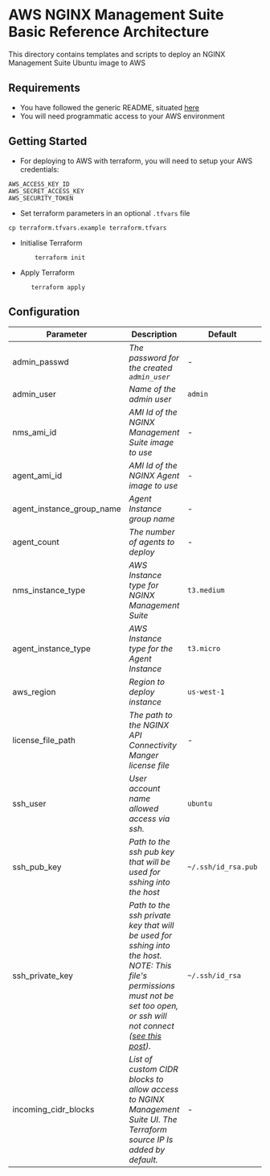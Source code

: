 # AWS NGINX Management Suite Basic Reference Architecture

This directory contains templates and scripts to deploy an NGINX Management Suite Ubuntu image to AWS

## Requirements

- You have followed the generic README, situated [here](../../README.md)
- You will need programmatic access to your AWS environment

## Getting Started

- For deploying to AWS with terraform, you will need to setup your AWS credentials:

```shell
AWS_ACCESS_KEY_ID
AWS_SECRET_ACCESS_KEY
AWS_SECURITY_TOKEN
```

- Set terraform parameters in an optional `.tfvars` file

```shell
cp terraform.tfvars.example terraform.tfvars
```

- Initialise Terraform

  ```shell
      terraform init
  ```

- Apply Terraform

  ```shell
     terraform apply
  ```

## Configuration

| Parameter                 | Description                                                                                                                                                                                                                                            | Default             | Required |
| ------------------------- | ------------------------------------------------------------------------------------------------------------------------------------------------------------------------------------------------------------------------------------------------------ | ------------------- | -------- |
| admin_passwd              | _The password for the created `admin_user`_                                                                                                                                                                                                            | -                   | Yes      |
| admin_user                | _Name of the admin user_                                                                                                                                                                                                                               | `admin`             | No       |
| nms_ami_id                | _AMI Id of the NGINX Management Suite image to use_                                                                                                                                                                                                    | -                   | Yes      |
| agent_ami_id              | _AMI Id of the NGINX Agent image to use_                                                                                                                                                                                                               | -                   | Yes      |
| agent_instance_group_name | _Agent Instance group name_                                                                                                                                                                                                                            | -                   | Yes      |
| agent_count               | _The number of agents to deploy_                                                                                                                                                                                                                       | -                   | No       |
| nms_instance_type         | _AWS Instance type for NGINX Management Suite_                                                                                                                                                                                                         | `t3.medium`         | No       |
| agent_instance_type       | _AWS Instance type for the Agent Instance_                                                                                                                                                                                                             | `t3.micro`          | No       |
| aws_region                | _Region to deploy instance_                                                                                                                                                                                                                            | `us-west-1`         | No       |
| license_file_path         | _The path to the NGINX API Connectivity Manger license file_                                                                                                                                                                                           | -                   | Yes      |
| ssh_user                  | _User account name allowed access via ssh._                                                                                                                                                                                                            | `ubuntu`            | No       |
| ssh_pub_key               | _Path to the ssh pub key that will be used for sshing into the host_                                                                                                                                                                                   | `~/.ssh/id_rsa.pub` | No       |
| ssh_private_key           | _Path to the ssh private key that will be used for sshing into the host. NOTE: This file's permissions must not be set too open, or ssh will not connect ([see this post](https://stackoverflow.com/questions/9270734/ssh-permissions-are-too-open))._ | `~/.ssh/id_rsa`     | No       |
| incoming_cidr_blocks      | _List of custom CIDR blocks to allow access to NGINX Management Suite UI. The Terraform source IP Is added by default._                                                                                                                                | -                   | No       |
